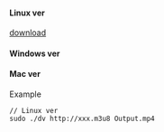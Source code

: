 #### Linux ver

[download](LinuxVer/dv)

#### Windows ver

#### Mac ver

Example
```
// Linux ver
sudo ./dv http://xxx.m3u8 Output.mp4
```
